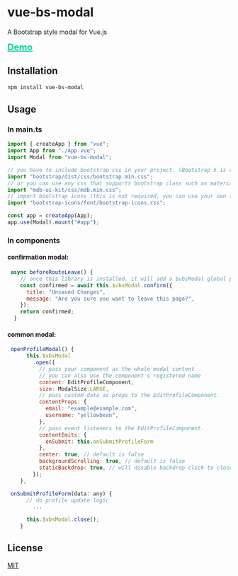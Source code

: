 # vue-bs-modal

A Bootstrap style modal for Vue.js

<a style="color:#00d1a1;font-weight:700;font-size:20px" href="http://vue-bs-modal.yellowbean.top"
        target="_blank">
Demo
</a>

## Installation

```bash
npm install vue-bs-modal
```

## Usage

### In main.ts

```javascript
import { createApp } from "vue";
import App from "./App.vue";
import Modal from "vue-bs-modal";

// you have to include bootstrap css in your project. (Bootstrap 5 is recommended)
import "bootstrap/dist/css/bootstrap.min.css";
// or you can use any css that supports bootstrap class such as material bootstrap MDB.
import "mdb-ui-kit/css/mdb.min.css";
// import bootstrap icons (this is not required, you can use your own icon class)
import "bootstrap-icons/font/bootstrap-icons.css";

const app = createApp(App);
app.use(Modal).mount("#app");
```

### In components

#### confirmation modal:

```javascript
 async beforeRouteLeave() {
    // once this library is installed. it will add a $vbsModal global property to the app instance.
    const confirmed = await this.$vbsModal.confirm({
      title: "Unsaved Changes",
      message: "Are you sure you want to leave this page?",
    });
    return confirmed;
  }

```

#### common modal:

```javascript
 openProfileModal() {
      this.$vbsModal
        .open({
          // pass your component as the whole modal content
          // you can also use the component's registered name
          content: EditProfileComponent,
          size: ModalSize.LARGE,
          // pass custom data as props to the EditProfileComponent.
          contentProps: {
            email: "example@example.com",
            username: "yellowbean",
          },
          // pass event listeners to the EditProfileComponent.
          contentEmits: {
            onSubmit: this.onSubmitProfileForm
          },
          center: true, // default is false
          backgroundScrolling: true, // default is false
          staticBackdrop: true, // will disable backdrop click to close modal if true
        });
    },

 onSubmitProfileForm(data: any) {
      // do profile update logic
        ...

      this.$vbsModal.close();
    }

```

## License

[MIT](https://github.com/little-yellow-bean/vue-bs-modal/blob/main/LICENSE)
